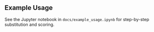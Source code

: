 ## Example Usage

See the Jupyter notebook in `docs/example_usage.ipynb` for step-by-step substitution and scoring.